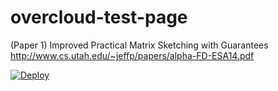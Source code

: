 overcloud-test-page
===================
(Paper 1)
Improved Practical Matrix Sketching with Guarantees
http://www.cs.utah.edu/~jeffp/papers/alpha-FD-ESA14.pdf

[![Deploy](https://www.herokucdn.com/deploy/button.png)](http://pc32.utahddc.geniracks.net/cgi-bin/yoko.cgi?155.99.144.46:5000/esa)
